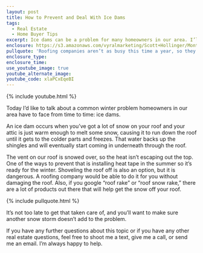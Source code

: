 ```yaml
---
layout: post
title: How to Prevent and Deal With Ice Dams
tags:
  - Real Estate
  - Home Buyer Tips
excerpt: Ice dams can be a problem for many homeowners in our area. I’ll go over the best ways to prevent ice dams from collecting on your roof today.
enclosure: https://s3.amazonaws.com/vyralmarketing/Scott+Hollinger/Montana+Real+Estate++The+Hollinger+Team+How+to+deal+with+ice+dams.mp4
pullquote: 'Roofing companies aren’t as busy this time a year, so they could safely shovel your roof off for you.'
enclosure_type:
enclosure_time:
use_youtube_image: true
youtube_alternate_image:
youtube_code: xlaPCxEqeBI
---
```



{% include youtube.html %}

Today I’d like to talk about a common winter problem homeowners in our area have to face from time to time: ice dams.

An ice dam occurs when you’ve got a lot of snow on your roof and your attic is just warm enough to melt some snow, causing it to run down the roof until it gets to the colder parts and freezes. That water backs up the shingles and will eventually start coming in underneath through the roof.

The vent on our roof is snowed over, so the heat isn’t escaping out the top. One of the ways to prevent that is installing heat tape in the summer so it’s ready for the winter. Shoveling the roof off is also an option, but it is dangerous. A roofing company would be able to do it for you without damaging the roof. Also, if you google “roof rake” or “roof snow rake,” there are a lot of products out there that will help get the snow off your roof.

{% include pullquote.html %}

It’s not too late to get that taken care of, and you’ll want to make sure another snow storm doesn’t add to the problem.

If you have any further questions about this topic or if you have any other real estate questions, feel free to shoot me a text, give me a call, or send me an email. I’m always happy to help.
